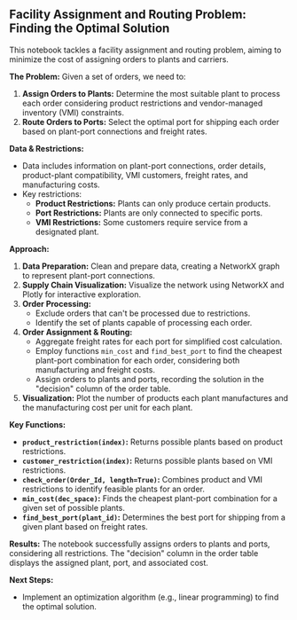 ## Facility Assignment and Routing Problem: Finding the Optimal Solution

This notebook tackles a facility assignment and routing problem, aiming to minimize the cost of assigning orders to plants and carriers. 

**The Problem:** Given a set of orders, we need to:

1. **Assign Orders to Plants:**  Determine the most suitable plant to process each order considering product restrictions and vendor-managed inventory (VMI) constraints.
2. **Route Orders to Ports:** Select the optimal port for shipping each order based on plant-port connections and freight rates.

**Data & Restrictions:**

* Data includes information on plant-port connections, order details, product-plant compatibility, VMI customers, freight rates, and manufacturing costs.
* Key restrictions:
    * **Product Restrictions:** Plants can only produce certain products.
    * **Port Restrictions:** Plants are only connected to specific ports.
    * **VMI Restrictions:** Some customers require service from a designated plant.

**Approach:**

1. **Data Preparation:** Clean and prepare data, creating a NetworkX graph to represent plant-port connections.
2. **Supply Chain Visualization:** Visualize the network using NetworkX and Plotly for interactive exploration.
3. **Order Processing:** 
    * Exclude orders that can't be processed due to restrictions.
    * Identify the set of plants capable of processing each order.
4. **Order Assignment & Routing:**
    * Aggregate freight rates for each port for simplified cost calculation.
    * Employ functions `min_cost` and `find_best_port` to find the cheapest plant-port combination for each order, considering both manufacturing and freight costs.
    * Assign orders to plants and ports, recording the solution in the "decision" column of the order table.
5. **Visualization:** Plot the number of products each plant manufactures and the manufacturing cost per unit for each plant.

**Key Functions:**

* **`product_restriction(index)`:** Returns possible plants based on product restrictions.
* **`customer_restriction(index)`:** Returns possible plants based on VMI restrictions.
* **`check_order(Order_Id, length=True)`:** Combines product and VMI restrictions to identify feasible plants for an order.
* **`min_cost(dec_space)`:** Finds the cheapest plant-port combination for a given set of possible plants.
* **`find_best_port(plant_id)`:** Determines the best port for shipping from a given plant based on freight rates.

**Results:** The notebook successfully assigns orders to plants and ports, considering all restrictions. The "decision" column in the order table displays the assigned plant, port, and associated cost.

**Next Steps:**

* Implement an optimization algorithm (e.g., linear programming) to find the optimal solution. 
